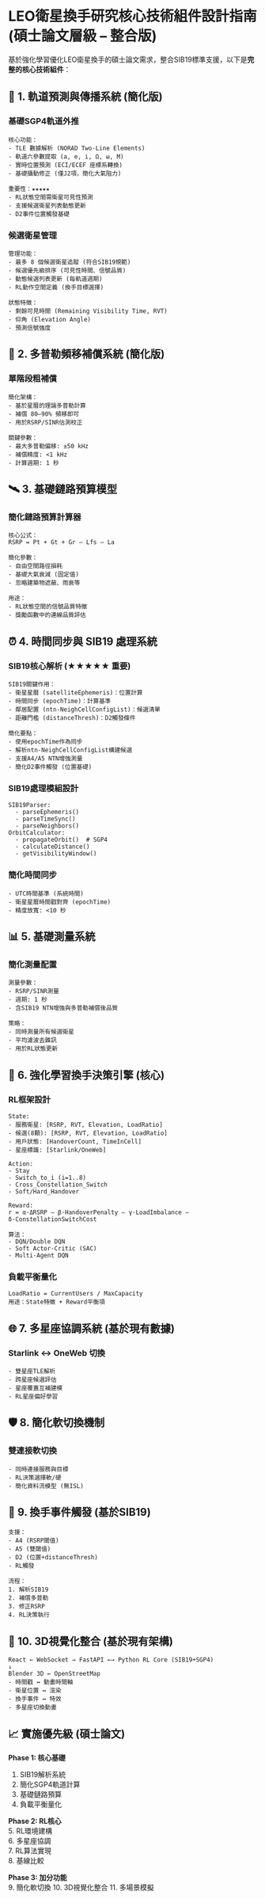# LEO衛星換手研究核心技術組件設計指南 (碩士論文層級 – 整合版)

基於強化學習優化LEO衛星換手的碩士論文需求，整合SIB19標準支援，以下是**完整的核心技術組件**：

## 🚀 1. 軌道預測與傳播系統 (簡化版)

### **基礎SGP4軌道外推**  
```conceptual
核心功能：
- TLE 數據解析 (NORAD Two-Line Elements)
- 軌道六參數提取 (a, e, i, Ω, ω, M)
- 實時位置預測 (ECI/ECEF 座標系轉換)
- 基礎攝動修正 (僅J2項，簡化大氣阻力)

重要性：★★★★★
- RL狀態空間需衛星可見性預測
- 支援候選衛星列表動態更新
- D2事件位置觸發基礎
```

### **候選衛星管理**  
```conceptual
管理功能：
- 最多 8 個候選衛星追蹤 (符合SIB19規範)
- 候選優先級排序 (可見性時間、信號品質)
- 動態候選列表更新 (每軌道週期)
- RL動作空間定義 (換手目標選擇)

狀態特徵：
- 剩餘可見時間 (Remaining Visibility Time, RVT)
- 仰角 (Elevation Angle)
- 預測信號強度
```

## 📡 2. 多普勒頻移補償系統 (簡化版)

### **單階段粗補償**  
```conceptual
簡化架構：
- 基於星曆的理論多普勒計算
- 補償 80–90% 頻移即可
- 用於RSRP/SINR估測校正

關鍵參數：
- 最大多普勒偏移: ±50 kHz
- 補償精度: <1 kHz
- 計算週期: 1 秒
```

## 🛰️ 3. 基礎鏈路預算模型

### **簡化鏈路預算計算器**  
```conceptual
核心公式：
RSRP = Pt + Gt + Gr – Lfs – La

簡化參數：
- 自由空間路徑損耗
- 基礎大氣衰減 (固定值)
- 忽略建築物遮蔽、雨衰等

用途：
- RL狀態空間的信號品質特徵
- 獎勵函數中的連線品質評估
```

## ⏰ 4. 時間同步與 SIB19 處理系統

### **SIB19核心解析** (★★★★★ 重要)  
```conceptual
SIB19關鍵作用：
- 衛星星曆 (satelliteEphemeris)：位置計算
- 時間同步 (epochTime)：計算基準
- 鄰居配置 (ntn-NeighCellConfigList)：候選清單
- 距離門檻 (distanceThresh)：D2觸發條件

簡化要點：
- 使用epochTime作為同步
- 解析ntn-NeighCellConfigList構建候選
- 支援A4/A5 NTN增強測量
- 簡化D2事件觸發 (位置基礎)
```

### **SIB19處理模組設計**  
```conceptual
SIB19Parser:
  - parseEphemeris()
  - parseTimeSync()
  - parseNeighbors()
OrbitCalculator:
  - propagateOrbit()  # SGP4
  - calculateDistance()
  - getVisibilityWindow()
```

### **簡化時間同步**  
```conceptual
- UTC時間基準 (系統時間)
- 衛星星曆時間戳對齊 (epochTime)
- 精度放寬: <10 秒
```

## 📊 5. 基礎測量系統

### **簡化測量配置**  
```conceptual
測量參數：
- RSRP/SINR測量
- 週期: 1 秒
- 含SIB19 NTN增強與多普勒補償後品質

策略：
- 同時測量所有候選衛星
- 平均濾波去雜訊
- 用於RL狀態更新
```

## 🤖 6. 強化學習換手決策引擎 (核心)

### **RL框架設計**  
```conceptual
State:
- 服務衛星: [RSRP, RVT, Elevation, LoadRatio]
- 候選(8顆): [RSRP, RVT, Elevation, LoadRatio]
- 用戶狀態: [HandoverCount, TimeInCell]
- 星座標識: [Starlink/OneWeb]

Action:
- Stay
- Switch_to_i (i=1..8)
- Cross_Constellation_Switch
- Soft/Hard_Handover

Reward:
r = α·ΔRSRP – β·HandoverPenalty – γ·LoadImbalance – δ·ConstellationSwitchCost

算法：
- DQN/Double DQN
- Soft Actor-Critic (SAC)
- Multi-Agent DQN
```

### **負載平衡量化**  
```conceptual
LoadRatio = CurrentUsers / MaxCapacity
用途：State特徵 + Reward平衡項
```

## 🌐 7. 多星座協調系統 (基於現有數據)

### **Starlink ↔ OneWeb 切換**  
```conceptual
- 雙星座TLE解析
- 跨星座候選評估
- 星座覆蓋互補建模
- RL星座偏好學習
```

## 🛡️ 8. 簡化軟切換機制

### **雙連接軟切換**  
```conceptual
- 同時連接服務與目標
- RL決策選擇軟/硬
- 簡化資料流模型 (無ISL)
```

## 🔄 9. 換手事件觸發 (基於SIB19)

```conceptual
支援：
- A4 (RSRP閾值)
- A5 (雙閾值)
- D2 (位置+distanceThresh)
- RL觸發

流程：
1. 解析SIB19
2. 補償多普勒
3. 修正RSRP
4. RL決策執行
```

## 🔧 10. 3D視覺化整合 (基於現有架構)

```conceptual
React ← WebSocket → FastAPI ←→ Python RL Core (SIB19+SGP4)
↓
Blender 3D ← OpenStreetMap
- 時間戳 ↔ 動畫時間軸
- 衛星位置 ↔ 渲染
- 換手事件 ↔ 特效
- 多星座切換動畫
```

## 📈 實施優先級 (碩士論文)

**Phase 1: 核心基礎**  
1. SIB19解析系統  
2. 簡化SGP4軌道計算  
3. 基礎鏈路預算  
4. 負載平衡量化  

**Phase 2: RL核心**  
5. RL環境建構  
6. 多星座協調  
7. RL算法實現  
8. 基線比較  

**Phase 3: 加分功能**  
9. 簡化軟切換
10. 3D視覺化整合
11. 多場景模擬